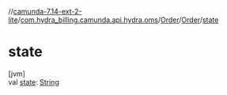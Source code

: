//[camunda-7.14-ext-2-lite](../../../../index.md)/[com.hydra_billing.camunda.api.hydra.oms](../../index.md)/[Order](../index.md)/[Order](index.md)/[state](state.md)

# state

[jvm]\
val [state](state.md): [String](https://kotlinlang.org/api/latest/jvm/stdlib/kotlin/-string/index.html)
